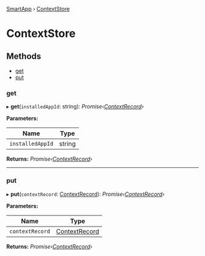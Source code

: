 [SmartApp](../classes/_smart_app_d_.smartapp.md) ›  [ContextStore](_smart_app_d_.contextstore.md)
# ContextStore
## Methods

* [get](_smart_app_d_.contextstore.md#get)
* [put](_smart_app_d_.contextstore.md#put)


###  get

▸ **get**(`installedAppId`: string): *Promise‹[ContextRecord](_smart_app_d_.contextrecord.md)›*

**Parameters:**

Name | Type |
------ | ------ |
`installedAppId` | string |

**Returns:** *Promise‹[ContextRecord](_smart_app_d_.contextrecord.md)›*

___

###  put

▸ **put**(`contextRecord`: [ContextRecord](_smart_app_d_.contextrecord.md)): *Promise‹[ContextRecord](_smart_app_d_.contextrecord.md)›*

**Parameters:**

Name | Type |
------ | ------ |
`contextRecord` | [ContextRecord](_smart_app_d_.contextrecord.md) |

**Returns:** *Promise‹[ContextRecord](_smart_app_d_.contextrecord.md)›*

